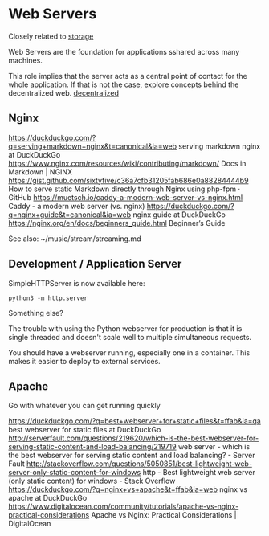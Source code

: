 # Web Servers

Closely related to [storage](../storage/storage.md)

Web Servers are the foundation for applications sshared across many machines.

This role implies that the server acts as a central point of contact for the whole application. If that is not the case, explore concepts behind the decentralized web. [decentralized](decentralized.md)

## Nginx

https://duckduckgo.com/?q=serving+markdown+nginx&t=canonical&ia=web
serving markdown nginx at DuckDuckGo
https://www.nginx.com/resources/wiki/contributing/markdown/
Docs in Markdown | NGINX
https://gist.github.com/sixtyfive/c36a7cfb31205fab686e0a88284444b9
How to serve static Markdown directly through Nginx using php-fpm · GitHub
https://muetsch.io/caddy-a-modern-web-server-vs-nginx.html
Caddy - a modern web server (vs. nginx)
https://duckduckgo.com/?q=nginx+guide&t=canonical&ia=web
nginx guide at DuckDuckGo
https://nginx.org/en/docs/beginners_guide.html
Beginner’s Guide

See also:
~/music/stream/streaming.md

## Development / Application Server

SimpleHTTPServer is now available here:

    python3 -m http.server

Something else?

The trouble with using the Python webserver for production is that it is single threaded and doesn't scale well to multiple simultaneous requests.

You should have a webserver running, especially one in a container.
This makes it easier to deploy to external services.

## Apache

Go with whatever you can get running quickly

https://duckduckgo.com/?q=best+webserver+for+static+files&t=ffab&ia=qa
best webserver for static files at DuckDuckGo
http://serverfault.com/questions/219620/which-is-the-best-webserver-for-serving-static-content-and-load-balancing/219719
web server - which is the best webserver for serving static content and load balancing? - Server Fault
http://stackoverflow.com/questions/5050851/best-lightweight-web-server-only-static-content-for-windows
http - Best lightweight web server (only static content) for windows - Stack Overflow
https://duckduckgo.com/?q=nginx+vs+apache&t=ffab&ia=web
nginx vs apache at DuckDuckGo
https://www.digitalocean.com/community/tutorials/apache-vs-nginx-practical-considerations
Apache vs Nginx: Practical Considerations | DigitalOcean
